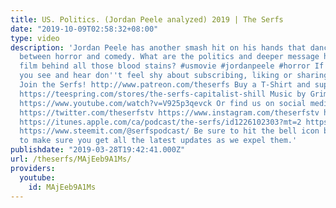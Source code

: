 ```yaml
---
title: US. Politics. (Jordan Peele analyzed) 2019 | The Serfs
date: "2019-10-09T02:58:32+08:00"
type: video
description: 'Jordan Peele has another smash hit on his hands that dances the line
  between horror and comedy. What are the politics and deeper message hidden in the
  film behind all those blood stains? #usmovie #jordanpeele #horror If you enjoy what
  you see and hear don''t feel shy about subscribing, liking or sharing our channel.
  Join the Serfs! http://www.patreon.com/theserfs Buy a T-Shirt and support the show:
  https://teespring.com/stores/the-serfs-capitalist-shill Music by Grim Cat Piano:
  https://www.youtube.com/watch?v=V925p3qevck Or find us on social media: https://www.weareserfs.com
  https://twitter.com/theserfstv https://www.instagram.com/theserfstv https://www.facebook.com/serfspodcast
  https://itunes.apple.com/ca/podcast/the-serfs/id1226102303?mt=2 https://www.soundcloud.com/theserfs
  https://www.steemit.com/@serfspodcast/ Be sure to hit the bell icon beside subscribe
  to make sure you get all the latest updates as we expel them.'
publishdate: "2019-03-28T19:42:41.000Z"
url: /theserfs/MAjEeb9A1Ms/
providers:
  youtube:
    id: MAjEeb9A1Ms
---
```

